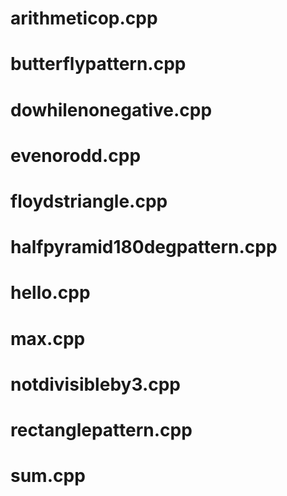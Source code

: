 # arithmeticop.cpp

# butterflypattern.cpp

# dowhilenonegative.cpp

# evenorodd.cpp

# floydstriangle.cpp

# halfpyramid180degpattern.cpp

# hello.cpp

# max.cpp

# notdivisibleby3.cpp


# rectanglepattern.cpp

# sum.cpp








